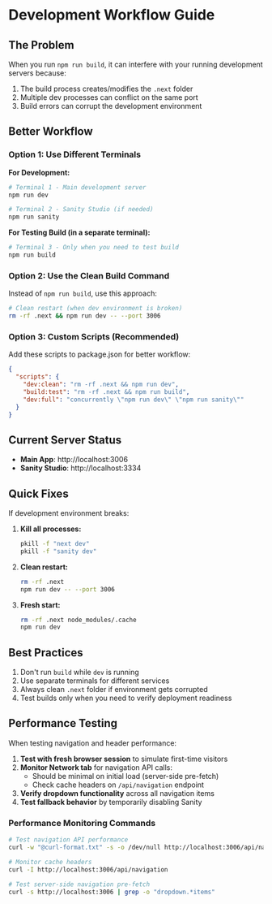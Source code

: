 # Development Workflow Guide

## The Problem
When you run `npm run build`, it can interfere with your running development servers because:
1. The build process creates/modifies the `.next` folder
2. Multiple dev processes can conflict on the same port
3. Build errors can corrupt the development environment

## Better Workflow

### Option 1: Use Different Terminals
**For Development:**
```bash
# Terminal 1 - Main development server
npm run dev

# Terminal 2 - Sanity Studio (if needed)
npm run sanity
```

**For Testing Build (in a separate terminal):**
```bash
# Terminal 3 - Only when you need to test build
npm run build
```

### Option 2: Use the Clean Build Command
Instead of `npm run build`, use this approach:

```bash
# Clean restart (when dev environment is broken)
rm -rf .next && npm run dev -- --port 3006
```

### Option 3: Custom Scripts (Recommended)
Add these scripts to package.json for better workflow:

```json
{
  "scripts": {
    "dev:clean": "rm -rf .next && npm run dev",
    "build:test": "rm -rf .next && npm run build",
    "dev:full": "concurrently \"npm run dev\" \"npm run sanity\""
  }
}
```

## Current Server Status
- **Main App**: http://localhost:3006
- **Sanity Studio**: http://localhost:3334

## Quick Fixes
If development environment breaks:

1. **Kill all processes:**
   ```bash
   pkill -f "next dev"
   pkill -f "sanity dev"
   ```

2. **Clean restart:**
   ```bash
   rm -rf .next
   npm run dev -- --port 3006
   ```

3. **Fresh start:**
   ```bash
   rm -rf .next node_modules/.cache
   npm run dev
   ```

## Best Practices
1. Don't run `build` while `dev` is running
2. Use separate terminals for different services
3. Always clean `.next` folder if environment gets corrupted
4. Test builds only when you need to verify deployment readiness

## Performance Testing
When testing navigation and header performance:

1. **Test with fresh browser session** to simulate first-time visitors
2. **Monitor Network tab** for navigation API calls:
   - Should be minimal on initial load (server-side pre-fetch)
   - Check cache headers on `/api/navigation` endpoint
3. **Verify dropdown functionality** across all navigation items
4. **Test fallback behavior** by temporarily disabling Sanity

### Performance Monitoring Commands
```bash
# Test navigation API performance
curl -w "@curl-format.txt" -s -o /dev/null http://localhost:3006/api/navigation

# Monitor cache headers
curl -I http://localhost:3006/api/navigation

# Test server-side navigation pre-fetch
curl -s http://localhost:3006 | grep -o "dropdown.*items"
```